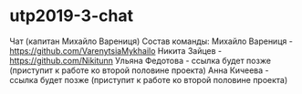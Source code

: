# utp2019-3-chat
Чат (капитан Михайло Варениця)
Состав команды:
Михайло Варениця - https://github.com/VarenytsiaMykhailo
Никита Зайцев - https://github.com/Nikitunn
Ульяна Федотова - ссылка будет позже (приступит к работе ко второй половине проекта)
Анна Кичеева - ссылка будет позже (приступит к работе ко второй половине проекта)
